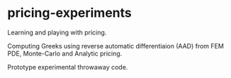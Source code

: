 # pricing-experiments

Learning and playing with pricing.

Computing Greeks using reverse automatic differentiaion (AAD) from FEM
PDE, Monte-Carlo and Analytic pricing.

Prototype experimental throwaway code.
